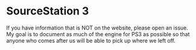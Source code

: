 # SourceStation 3

If you have information that is NOT on the website, please open an issue. My goal is to document as much of the engine for PS3 as possible so that anyone who comes after us will be able to pick up where we left off. 